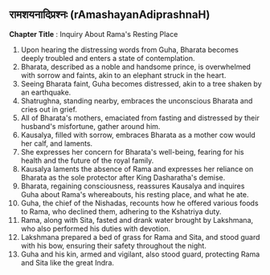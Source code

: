 ## रामशयनादिप्रश्नः (rAmashayanAdiprashnaH)

**Chapter Title** : Inquiry About Rama's Resting Place

1. Upon hearing the distressing words from Guha, Bharata becomes deeply troubled and enters a state of contemplation.
2. Bharata, described as a noble and handsome prince, is overwhelmed with sorrow and faints, akin to an elephant struck in the heart.
3. Seeing Bharata faint, Guha becomes distressed, akin to a tree shaken by an earthquake.
4. Shatrughna, standing nearby, embraces the unconscious Bharata and cries out in grief.
5. All of Bharata's mothers, emaciated from fasting and distressed by their husband's misfortune, gather around him.
6. Kausalya, filled with sorrow, embraces Bharata as a mother cow would her calf, and laments.
7. She expresses her concern for Bharata's well-being, fearing for his health and the future of the royal family.
8. Kausalya laments the absence of Rama and expresses her reliance on Bharata as the sole protector after King Dasharatha's demise.
9. Bharata, regaining consciousness, reassures Kausalya and inquires Guha about Rama's whereabouts, his resting place, and what he ate.
10. Guha, the chief of the Nishadas, recounts how he offered various foods to Rama, who declined them, adhering to the Kshatriya duty.
11. Rama, along with Sita, fasted and drank water brought by Lakshmana, who also performed his duties with devotion.
12. Lakshmana prepared a bed of grass for Rama and Sita, and stood guard with his bow, ensuring their safety throughout the night.
13. Guha and his kin, armed and vigilant, also stood guard, protecting Rama and Sita like the great Indra.
